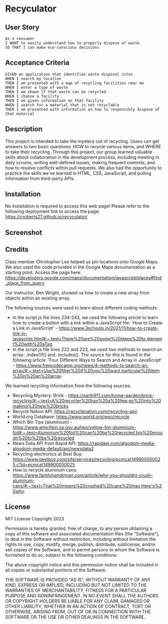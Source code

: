 # Recyculator

## User Story
````
As a consumer
I WANT to easily understand how to properly dispose of waste
SO THAT I can make eco-conscious decisions 
````

## Acceptance Criteria
````
GIVEN an application that identifies waste disposal sites
WHEN I search my location
THEN I am presented with a map of recycling facilities near me
WHEN I enter a type of waste
THEN I am shown if that waste can be recycled
WHEN I choose a facility
THEN I am given information on that facility
WHEN I search for a material that is not recyclable
THEN I am presented with information on how to responsibly dispose of that material
````

## Description
This project is intended to take the mystery out of recycling. Users can get answers to two basic questions: HOW to recycle various items, and WHERE to take their recycling. Through this project, our group learned valuable skills about collaboration in the development process, including meeting in daily scrums, writing well-defined issues, making frequent commits, and how to resolve conflicts within pull requests.  We also had the opportunity to practice the skills we've learned in HTML, CSS, JavaScript, and pulling information from third-party APIs. 

## Installation 

No installation is required to access this web page! Please refer to the following deployment link to access the page: https://croberts27.github.io/recyculator/

## Screenshot

## Credits
Class member Christopher Lee helped us pin locations onto Google Maps. We also used the code provided in the Google Maps documentation as a starting point. Access the page here: https://developers.google.com/maps/documentation/javascript/places#find_place_from_query.

Our instructor, Ben Wright, showed us how to create a new array from objects within an existing array.

The following sources were used to learn about different coding methods:
- In the script.js file lines 234-243, we used the following article to learn how to create a button with a link within a JavaScript file: 'How to Create a Link in JavaScript' - https://www.3schools.in/2021/11/how-to-create-link-in-javascript.html#:~:text=There%20are%20some%20steps%20to,element%20with%20aTag.
- In the script.js file lines 222 and 223, we used two methods to search an array: .indexOf() and .includes(). The source for this is found in the following article: 'Four Different Ways to Search and Array in JavaScript' - https://www.freecodecamp.org/news/4-methods-to-search-an-array/#:~:text=Use%20filter%20if%20you%20want,particular%20item%20in%20an%20array.

We learned recycling information from the following sources:
- Recycling Mystery: Brick - https://earth911.com/home-garden/brick-recycling/#:~:text=A%20recycler%20has%20a%20few,go%20into%20making%20new%20bricks
- Recycle Nation API: https://recyclenation.com/recycling-api/
- World.org Database: https://www.world.org/weo/recycle
- Which Bin Tips (aluminium) - https://www.whichbin.sa.gov.au/tips/yellow-bin-aluminium-foil#:~:text=Aluminium%20foil%20can%20be%20recycled,big%20enough%20to%20be%20recycled
- News Data API from Rapid API: https://rapidapi.com/algodom-media-algodom-media-default/api/newsdata2
- Recycling electronics at Best Buy: https://www.bestbuy.com/site/services/recycling/pcmcat149900050025.c?id=pcmcat149900050025
- How to recycle aluminum cans: https://www.familyhandyman.com/article/why-you-shouldnt-crush-aluminum-cans/#:~:text=That%20means%20crushed%20cans%20may,Here's%20why.


## License 
MIT License
Copyright 2023 <COPYRIGHT HOLDER>

Permission is hereby granted, free of charge, to any person obtaining a copy of this software and associated documentation files (the "Software"), to deal in the Software without restriction, including without limitation the rights to use, copy, modify, merge, publish, distribute, sublicense, and/or sell copies of the Software, and to permit persons to whom the Software is furnished to do so, subject to the following conditions:

The above copyright notice and this permission notice shall be included in all copies or substantial portions of the Software.

THE SOFTWARE IS PROVIDED "AS IS", WITHOUT WARRANTY OF ANY KIND, EXPRESS OR IMPLIED, INCLUDING BUT NOT LIMITED TO THE WARRANTIES OF MERCHANTABILITY, FITNESS FOR A PARTICULAR PURPOSE AND NONINFRINGEMENT. IN NO EVENT SHALL THE AUTHORS OR COPYRIGHT HOLDERS BE LIABLE FOR ANY CLAIM, DAMAGES OR OTHER LIABILITY, WHETHER IN AN ACTION OF CONTRACT, TORT OR OTHERWISE, ARISING FROM, OUT OF OR IN CONNECTION WITH THE SOFTWARE OR THE USE OR OTHER DEALINGS IN THE SOFTWARE.